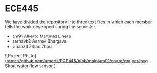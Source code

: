 # ECE445

We have divided the repository into three text files in which each member tells the work developed during the semester. 
- am91 Alberto Martinez Linera
- aarnavb2 Aarnav Bhargava
- zihaoz4 Zihao Zhou

![Project Photo](https://github.com/amartli/ECE445/blob/main/am91/photo/project.jpeg
Short water flow sensor
)
